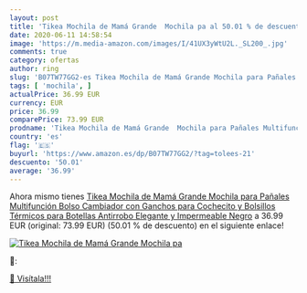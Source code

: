 ```yaml
---
layout: post
title: 'Tikea Mochila de Mamá Grande  Mochila pa al 50.01 % de descuento'
date: 2020-06-11 14:58:54
image: 'https://m.media-amazon.com/images/I/41UX3yWtU2L._SL200_.jpg'
comments: true
category: ofertas
author: ring
slug: 'B07TW77GG2-es Tikea Mochila de Mamá Grande Mochila para Pañales...'
tags: [ 'mochila', ]
actualPrice: 36.99 EUR
currency: EUR
price: 36.99
comparePrice: 73.99 EUR
prodname: 'Tikea Mochila de Mamá Grande  Mochila para Pañales Multifunción  Bolso Cambiador con Ganchos para Cochecito y Bolsillos Térmicos para Botellas  Antirrobo Elegante y Impermeable  Negro'
country: 'es'
flag: '🇪🇸'
buyurl: 'https://www.amazon.es/dp/B07TW77GG2/?tag=tolees-21'
descuento: '50.01'
average: '36.99'
---
```


Ahora mismo tienes [Tikea Mochila de Mamá Grande  Mochila para Pañales Multifunción  Bolso Cambiador con Ganchos para Cochecito y Bolsillos Térmicos para Botellas  Antirrobo Elegante y Impermeable  Negro](https://www.amazon.es/dp/B07TW77GG2/?tag=tolees-21) a 36.99 EUR (original: 73.99 EUR) (50.01 %  de descuento) en el siguiente enlace!

[![Tikea Mochila de Mamá Grande  Mochila pa](https://m.media-amazon.com/images/I/41UX3yWtU2L._SL200_.jpg)](https://www.amazon.es/dp/B07TW77GG2/?tag=tolees-21)

🔎:


[🛒 Visítala!!!](https://www.amazon.es/dp/B07TW77GG2/?tag=tolees-21)
